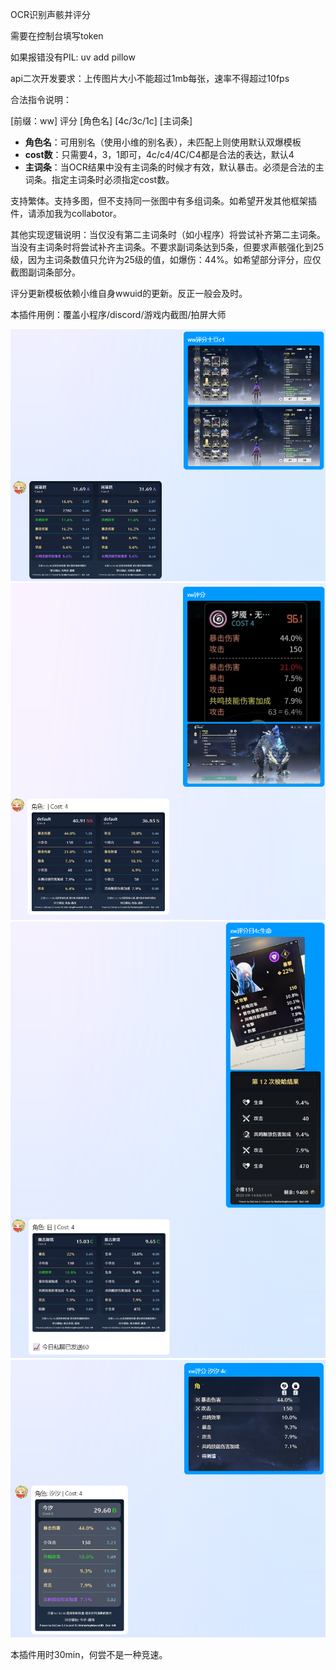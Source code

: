 OCR识别声骸并评分

需要在控制台填写token

如果报错没有PIL: uv add pillow

api二次开发要求：上传图片大小不能超过1mb每张，速率不得超过10fps

合法指令说明：

[前缀：ww] 评分 [角色名] [4c/3c/1c] [主词条]

- **角色名**：可用别名（使用小维的别名表），未匹配上则使用默认双爆模板
- **cost数**：只需要4，3，1即可，4c/c4/4C/C4都是合法的表达，默认4
- **主词条**：当OCR结果中没有主词条的时候才有效，默认暴击。必须是合法的主词条。指定主词条时必须指定cost数。

支持繁体。支持多图，但不支持同一张图中有多组词条。如希望开发其他框架插件，请添加我为collabotor。

其他实现逻辑说明：当仅没有第二主词条时（如小程序）将尝试补齐第二主词条。当没有主词条时将尝试补齐主词条。不要求副词条达到5条，但要求声骸强化到25级，因为主词条数值只允许为25级的值，如爆伤：44%。如希望部分评分，应仅截图副词条部分。

评分更新模板依赖小维自身wwuid的更新。反正一般会及时。

本插件用例：覆盖小程序/discord/游戏内截图/拍屏大师

![image.png](example.png)
![image.png](example2.png)
![image.png](example3.png)
![image.png](example4.png)

本插件用时30min，何尝不是一种竞速。